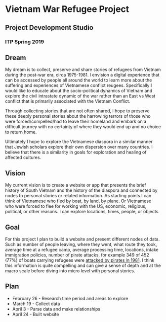 # Vietnam War Refugee Project
## Project Development Studio
### ITP Spring 2019

## Dream
My dream is to collect, preserve and share stories of refugees from Vietnam during the post-war era, circa 1975-1981. I envision a digital experience that can be accessed by people all around the world to learn more about the suffering and experiences of Vietnamese conflict reugees. Specifically I would like to educate about the socio-political dynamics of Vietnam and explore the civil intrastate dynamic of the war rather than an East vs West conflict that is primarily associated with the Vietnam Conflict. 

Through collecting stories that are not often shared, I hope to preserve these deeply personal stories about the harrowing terrors of those who were forced/compelled/had to leave their homeland and embark on a difficult journey with no certainty of where they would end up and no choice to return home.

Ultimately I hope to explore the Vietnamese diaspora in a similar manner that Jewish scholars explore their own dispersion over many countries. I believe that there is a similarity in goals for exploration and healing of affected cultures.

## Vision
My current vision is to create a website or app that presents the brief history of South Vietnam and the history of the diaspora and connected by nodes to personal stories or related information. As starting points I can think of Vietnamese who fled by boat, by land, by plane. Or Vietnamese who were forced to flee for working with the US, economic, religious, political, or other reasons. I can explore locations, times, people, or objects.

## Goal
For this project I plan to build a website and present different nodes of data. Such as number of people leaving, where they went, what route they took, average time at a refugee camp, average processing time, locations, intake immigration policies,  number of pirate attacks, for example 349 of 452 (77%) of boats carrying refugees were [attacked by pirates in 1981](https://en.wikipedia.org/wiki/Vietnamese_boat_people "link to wiki page "). I think this information is quite compelling and can give a sense of depth and at the macro scale before diving into micro level with personal stories.

## Plan
* February 26 - Research time period and areas to explore 
* March 19 - Collect data
* April 3 - Parse data and make relationships
* April 24 - Built website

